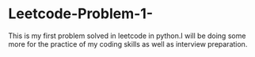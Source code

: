 # Leetcode-Problem-1-
This is my first problem solved in leetcode in python.I will be doing some more for the practice of my coding skills as well as interview preparation.
